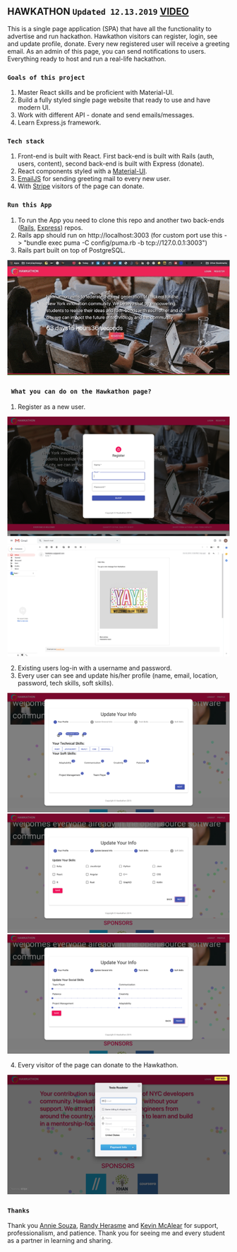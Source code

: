 ## HAWKATHON `Updated 12.13.2019` [VIDEO](https://youtu.be/9RpBgMKWtDw)

This is a single page application (SPA) that have all the functionality to advertise and run hackathon. Hawkathon visitors can register, login, see and update profile, donate. Every new registered user will receive a greeting email. As an admin of this page, you can send notifications to users. Everything ready to host and run a real-life hackathon.    

### `Goals of this project`

1. Master React skills and be proficient with Material-UI.
2. Build a fully styled single page website that ready to use and have modern UI.
3. Work with different API - donate and send emails/messages.
4. Learn Express.js framework.

### `Tech stack`

1. Front-end is built with React. First back-end is built with Rails (auth, users, content), second back-end is built with Express (donate).
2. React components styled with a [Material-UI](https://material-ui.com).
3. [EmailJS](https://www.emailjs.com/) for sending greeting mail to every new user.
4. With [Stripe](https://stripe.com/) visitors of the page can donate.

### `Run this App`

1. To run the App you need to clone this repo and another two back-ends ([Rails](https://github.com/kastergarta/hawkathon_backend_postgres), [Express](https://github.com/kastergarta/Test_ExpressJS_backend)) repos.
2. Rails app should run on http://localhost:3003 (for custom port use this -> "bundle exec puma -C config/puma.rb -b tcp://127.0.0.1:3003")
3. Rails part built on top of PostgreSQL.

![Hawkathon Demo](Oct_24_2019_16_07_05_min.gif)

### ` What you can do on the Hawkathon page?`

1. Register as a new user. 

![Hawkathon Register](Hawkathon_Register.png)
![Hawkathon Email](Hawkathon_Email.png)

2. Existing users log-in with a username and password. 
3. Every user can see and update his/her profile (name, email, location, password, tech skills, soft skills). 

![Hawkathon Donate 1](Hawkathon_Profile_1.png)
![Hawkathon Donate 1](Hawkathon_Profile_2.png)
![Hawkathon Donate 1](Hawkathon_Profile_3.png)

4. Every visitor of the page can donate to the Hawkathon.

![Hawkathon Donate 1](Hawkathon_Donate_1.png)

### `Thanks`

Thank you [Annie Souza](https://github.com/luanesouza), [Randy Herasme](https://github.com/randyher) and [Kevin McAlear](https://github.com/kevinmcalear) for support, professionalism, and patience. Thank you for seeing me and every student as a partner in learning and sharing. 

